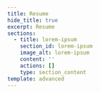 ```yaml
---
title: Resume
hide_title: true
excerpt: Resume
sections:
  - title: lorem-ipsum
    section_id: lorem-ipsum
    image_alt: lorem-ipsum
    content: ''
    actions: []
    type: section_content
template: advanced
---
```

